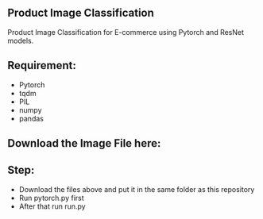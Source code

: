 ## Product Image Classification
Product Image Classification for E-commerce using Pytorch and ResNet models. 

## Requirement:
- Pytorch
- tqdm
- PIL
- numpy
- pandas

## Download the Image File here:


## Step:
- Download the files above and put it in the same folder as this repository
- Run pytorch.py first
- After that run run.py
